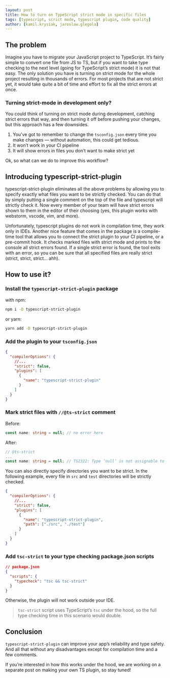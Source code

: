 ```yaml
---
layout: post
title: How to turn on TypeScript strict mode in specific files
tags: [typescript, scrict mode, typescript plugin, code quality]
author: [kamil.krysiak, jaroslaw.glegola]
---
```


## The problem

Imagine you have to migrate your JavaScript project to TypeScript. It’s fairly simple to convert one file from JS to TS, but if
you want to take type checking to the next level (going for TypeScript’s strict mode) it is not that easy. The only solution you
have is turning on strict mode for the whole project resulting in thousands of errors. For most projects that are not strict yet,
it would take quite a bit of time and effort to fix all the strict errors at once.

### Turning strict-mode in development only?

You could think of turning on strict mode during development, catching strict errors that way, and then turning it off before
pushing your changes, but this approach has a few downsides.

1. You’ve got to remember to change the `tsconfig.json` every time you make changes — without automation, this could get tedious.
2. It won’t work in your CI pipeline
3. It will show errors in files you don’t want to make strict yet

Ok, so what can we do to improve this workflow?

## Introducing typescript-strict-plugin

typescript-strict-plugin eliminates all the above problems by allowing you to specify exactly what files you want to be strictly
checked. You can do that by simply putting a single comment on the top of the file and typescript will strictly check it. Now
every member of your team will have strict errors shown to them in the editor of their choosing (yes, this plugin works with
webstorm, vscode, vim, and more).

Unfortunately, typescript plugins do not work in compilation time, they work only in IDEs. Another nice feature that comes in the
package is a compile-time tool that allows you to connect the strict plugin to your CI pipeline, or a pre-commit hook. It checks
marked files with strict mode and prints to the console all strict errors found. If a single strict error is found, the tool
exits with an error, so you can be sure that all specified files are really strict (strict, strict, strict... ahh).

## How to use it?

### Install the `typescript-strict-plugin` package

with npm:

```bash
npm i -D typescript-strict-plugin
```

or yarn:

```bash
yarn add -D typescript-strict-plugin
```

### Add the plugin to your `tsconfig.json`

```json
{
  "compilerOptions": {
    //...
    "strict": false,
    "plugins": [
      {
        "name": "typescript-strict-plugin"
      }
    ]
  }
}
```

### Mark strict files with `//@ts-strict` comment

Before:

```typescript
const name: string = null; // no error here
```

After:

```typescript
// @ts-strict
...
const name: string = null; // TS2322: Type ‘null’ is not assignable to type ‘string’.
```

You can also directly specify directories you want to be strict. In the following example, every file in `src` and `test`
directories will be strictly checked.

```json
{
  "compilerOptions": {
    //...
    "strict": false,
    "plugins": [
      {
        "name": "typescript-strict-plugin",
        "path": ["./src", "./test"]
      }
    ]
  }
}
```

### Add `tsc-strict` to your type checking package.json scripts

```json
// package.json
{
  "scripts": {
    "typecheck": "tsc && tsc-strict"
  }
}
```

Otherwise, the plugin will not work outside your IDE.

> `tsc-strict` script uses TypeScript’s `tsc` under the hood, so the full type checking time in this scenario would double.

## Conclusion

`typescript-strict-plugin` can improve your app’s reliability and type safety. And all that without any disadvantages except for
compilation time and a few comments.

If you’re interested in how this works under the hood, we are working on a separate post on making your own TS plugin, so stay
tuned!
